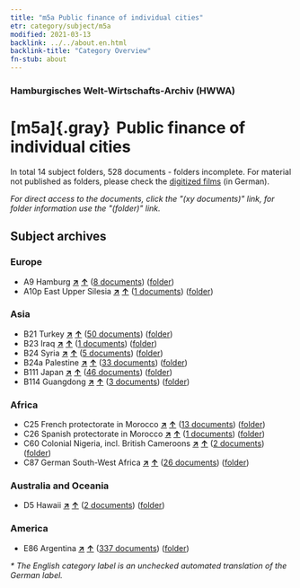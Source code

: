 ```yaml
---
title: "m5a Public finance of individual cities"
etr: category/subject/m5a
modified: 2021-03-13
backlink: ../../about.en.html
backlink-title: "Category Overview"
fn-stub: about
---
```


### Hamburgisches Welt-Wirtschafts-Archiv (HWWA)
# [m5a]{.gray}&#8201; Public finance of individual cities&#160; 





In total 14 subject folders, 528 documents - folders incomplete.
For material not published as folders, please check the [digitized films](/film/h1_sh) (in German).

_For direct access to the documents, click the "(xy documents)" link, for folder information use the "(folder)" link._

## Subject archives



### Europe

- A9 Hamburg [**&nearr;**](../../../geo/i/140905/about.en.html "Hamburg (all folders)") [**&uarr;**](../../../geo/about.en.html#A9 "Country category system") (<a href="https://pm20.zbw.eu/dfgview/sh/140905,144902" title="about: Hamburg : Public finance of individual cities" target="_blank">8 documents</a>) ([folder](http://purl.org/pressemappe20/folder/sh/140905,144902))
- A10p East Upper Silesia [**&nearr;**](../../../geo/i/140951/about.en.html "East Upper Silesia (all folders)") [**&uarr;**](../../../geo/about.en.html#A10p "Country category system") (<a href="https://pm20.zbw.eu/dfgview/sh/140951,144902" title="about: East Upper Silesia : Public finance of individual cities" target="_blank">1 documents</a>) ([folder](http://purl.org/pressemappe20/folder/sh/140951,144902))

### Asia

- B21 Turkey [**&nearr;**](../../../geo/i/141111/about.en.html "Turkey (all folders)") [**&uarr;**](../../../geo/about.en.html#B21 "Country category system") (<a href="https://pm20.zbw.eu/dfgview/sh/141111,144902" title="about: Turkey : Public finance of individual cities" target="_blank">50 documents</a>) ([folder](http://purl.org/pressemappe20/folder/sh/141111,144902))
- B23 Iraq [**&nearr;**](../../../geo/i/141113/about.en.html "Iraq (all folders)") [**&uarr;**](../../../geo/about.en.html#B23 "Country category system") (<a href="https://pm20.zbw.eu/dfgview/sh/141113,144902" title="about: Iraq : Public finance of individual cities" target="_blank">1 documents</a>) ([folder](http://purl.org/pressemappe20/folder/sh/141113,144902))
- B24 Syria [**&nearr;**](../../../geo/i/141114/about.en.html "Syria (all folders)") [**&uarr;**](../../../geo/about.en.html#B24 "Country category system") (<a href="https://pm20.zbw.eu/dfgview/sh/141114,144902" title="about: Syria : Public finance of individual cities" target="_blank">5 documents</a>) ([folder](http://purl.org/pressemappe20/folder/sh/141114,144902))
- B24a Palestine [**&nearr;**](../../../geo/i/141115/about.en.html "Palestine (all folders)") [**&uarr;**](../../../geo/about.en.html#B24a "Country category system") (<a href="https://pm20.zbw.eu/dfgview/sh/141115,144902" title="about: Palestine : Public finance of individual cities" target="_blank">33 documents</a>) ([folder](http://purl.org/pressemappe20/folder/sh/141115,144902))
- B111 Japan [**&nearr;**](../../../geo/i/141272/about.en.html "Japan (all folders)") [**&uarr;**](../../../geo/about.en.html#B111 "Country category system") (<a href="https://pm20.zbw.eu/dfgview/sh/141272,144902" title="about: Japan : Public finance of individual cities" target="_blank">46 documents</a>) ([folder](http://purl.org/pressemappe20/folder/sh/141272,144902))
- B114 Guangdong [**&nearr;**](../../../geo/i/141275/about.en.html "Guangdong (all folders)") [**&uarr;**](../../../geo/about.en.html#B114 "Country category system") (<a href="https://pm20.zbw.eu/dfgview/sh/141275,144902" title="about: Guangdong : Public finance of individual cities" target="_blank">3 documents</a>) ([folder](http://purl.org/pressemappe20/folder/sh/141275,144902))

### Africa

- C25 French protectorate in Morocco [**&nearr;**](../../../geo/i/141358/about.en.html "French protectorate in Morocco (all folders)") [**&uarr;**](../../../geo/about.en.html#C25 "Country category system") (<a href="https://pm20.zbw.eu/dfgview/sh/141358,144902" title="about: French protectorate in Morocco : Public finance of individual cities" target="_blank">13 documents</a>) ([folder](http://purl.org/pressemappe20/folder/sh/141358,144902))
- C26 Spanish protectorate in Morocco [**&nearr;**](../../../geo/i/141359/about.en.html "Spanish protectorate in Morocco (all folders)") [**&uarr;**](../../../geo/about.en.html#C26 "Country category system") (<a href="https://pm20.zbw.eu/dfgview/sh/141359,144902" title="about: Spanish protectorate in Morocco : Public finance of individual cities" target="_blank">1 documents</a>) ([folder](http://purl.org/pressemappe20/folder/sh/141359,144902))
- C60 Colonial Nigeria, incl. British Cameroons [**&nearr;**](../../../geo/i/141409/about.en.html "Colonial Nigeria, incl. British Cameroons (all folders)") [**&uarr;**](../../../geo/about.en.html#C60 "Country category system") (<a href="https://pm20.zbw.eu/dfgview/sh/141409,144902" title="about: Colonial Nigeria, incl. British Cameroons : Public finance of individual cities" target="_blank">2 documents</a>) ([folder](http://purl.org/pressemappe20/folder/sh/141409,144902))
- C87 German South-West Africa [**&nearr;**](../../../geo/i/141450/about.en.html "German South-West Africa (all folders)") [**&uarr;**](../../../geo/about.en.html#C87 "Country category system") (<a href="https://pm20.zbw.eu/dfgview/sh/141450,144902" title="about: German South-West Africa : Public finance of individual cities" target="_blank">26 documents</a>) ([folder](http://purl.org/pressemappe20/folder/sh/141450,144902))

### Australia and Oceania

- D5 Hawaii [**&nearr;**](../../../geo/i/141595/about.en.html "Hawaii (all folders)") [**&uarr;**](../../../geo/about.en.html#D5 "Country category system") (<a href="https://pm20.zbw.eu/dfgview/sh/141595,144902" title="about: Hawaii : Public finance of individual cities" target="_blank">2 documents</a>) ([folder](http://purl.org/pressemappe20/folder/sh/141595,144902))

### America

- E86 Argentina [**&nearr;**](../../../geo/i/141692/about.en.html "Argentina (all folders)") [**&uarr;**](../../../geo/about.en.html#E86 "Country category system") (<a href="https://pm20.zbw.eu/dfgview/sh/141692,144902" title="about: Argentina : Public finance of individual cities" target="_blank">337 documents</a>) ([folder](http://purl.org/pressemappe20/folder/sh/141692,144902))


_* The English category label is an unchecked automated translation of the German label._

